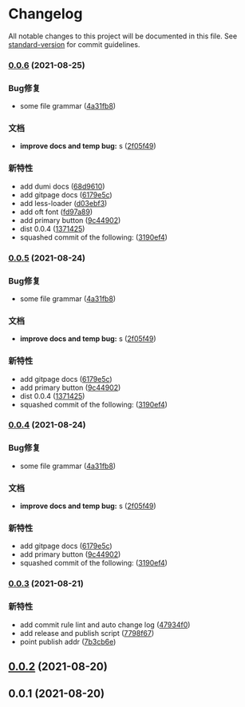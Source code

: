 # Changelog

All notable changes to this project will be documented in this file. See [standard-version](https://github.com/conventional-changelog/standard-version) for commit guidelines.

### [0.0.6](https://github.com/jiamxia/jiam-ui/compare/v0.0.3...v0.0.6) (2021-08-25)


### Bug修复

* some file grammar ([4a31fb8](http://gitlab.cmss.com/BI/jiam-ui/commit/4a31fb8d9a5ac78a8490c78cf67c08a122e77428))


### 文档

* **improve docs and temp bug:** s ([2f05f49](http://gitlab.cmss.com/BI/jiam-ui/commit/2f05f49ad06c4d6e87dcf6f810c4225d27385de1))


### 新特性

* add dumi docs ([68d9610](http://gitlab.cmss.com/BI/jiam-ui/commit/68d96105f20598d7339b4d85516356a80c557413))
* add gitpage docs ([6179e5c](http://gitlab.cmss.com/BI/jiam-ui/commit/6179e5ceb37d4b061dffba3c52cb91e9a04471c3))
* add less-loader ([d03ebf3](http://gitlab.cmss.com/BI/jiam-ui/commit/d03ebf34a30a23931436a95bdd30771dd12251dd))
* add oft font ([fd97a89](http://gitlab.cmss.com/BI/jiam-ui/commit/fd97a89eac7f922c1c7af3fd94f551e47b670539))
* add primary button ([9c44902](http://gitlab.cmss.com/BI/jiam-ui/commit/9c449028787ccf0b1b57725af49297358bac97d2))
* dist 0.0.4 ([1371425](http://gitlab.cmss.com/BI/jiam-ui/commit/1371425d5d3b4d68bc3a14794cdba63b97ee0831))
* squashed commit of the following: ([3190ef4](http://gitlab.cmss.com/BI/jiam-ui/commit/3190ef4ba052743c1690fcff2d0e6c0d1825e17c))

### [0.0.5](https://github.com/jiamxia/jiam-ui/compare/v0.0.3...v0.0.5) (2021-08-24)


### Bug修复

* some file grammar ([4a31fb8](http://gitlab.cmss.com/BI/jiam-ui/commit/4a31fb8d9a5ac78a8490c78cf67c08a122e77428))


### 文档

* **improve docs and temp bug:** s ([2f05f49](http://gitlab.cmss.com/BI/jiam-ui/commit/2f05f49ad06c4d6e87dcf6f810c4225d27385de1))


### 新特性

* add gitpage docs ([6179e5c](http://gitlab.cmss.com/BI/jiam-ui/commit/6179e5ceb37d4b061dffba3c52cb91e9a04471c3))
* add primary button ([9c44902](http://gitlab.cmss.com/BI/jiam-ui/commit/9c449028787ccf0b1b57725af49297358bac97d2))
* dist 0.0.4 ([1371425](http://gitlab.cmss.com/BI/jiam-ui/commit/1371425d5d3b4d68bc3a14794cdba63b97ee0831))
* squashed commit of the following: ([3190ef4](http://gitlab.cmss.com/BI/jiam-ui/commit/3190ef4ba052743c1690fcff2d0e6c0d1825e17c))

### [0.0.4](https://github.com/jiamxia/jiam-ui/compare/v0.0.3...v0.0.4) (2021-08-24)


### Bug修复

* some file grammar ([4a31fb8](http://gitlab.cmss.com/BI/jiam-ui/commit/4a31fb8d9a5ac78a8490c78cf67c08a122e77428))


### 文档

* **improve docs and temp bug:** s ([2f05f49](http://gitlab.cmss.com/BI/jiam-ui/commit/2f05f49ad06c4d6e87dcf6f810c4225d27385de1))


### 新特性

* add gitpage docs ([6179e5c](http://gitlab.cmss.com/BI/jiam-ui/commit/6179e5ceb37d4b061dffba3c52cb91e9a04471c3))
* add primary button ([9c44902](http://gitlab.cmss.com/BI/jiam-ui/commit/9c449028787ccf0b1b57725af49297358bac97d2))
* squashed commit of the following: ([3190ef4](http://gitlab.cmss.com/BI/jiam-ui/commit/3190ef4ba052743c1690fcff2d0e6c0d1825e17c))

### [0.0.3](https://github.com/jiamxia/jiam-ui/compare/v0.0.2...v0.0.3) (2021-08-21)


### 新特性

* add commit rule lint and auto change log ([47934f0](http://gitlab.cmss.com/BI/jiam-ui/commit/47934f0e630d11b1ec71e912a78c57fd85e67f4a))
* add release and publish script ([7798f67](http://gitlab.cmss.com/BI/jiam-ui/commit/7798f67446cee5c4360609927ef2bc6c28c0fa19))
* point publish addr ([7b3cb6e](http://gitlab.cmss.com/BI/jiam-ui/commit/7b3cb6e0f188309b807738868394153732458dad))


## [0.0.2](https://github.com/jiamxia/jiam-ui/compare/v0.0.1...v0.0.2) (2021-08-20)



## 0.0.1 (2021-08-20)
